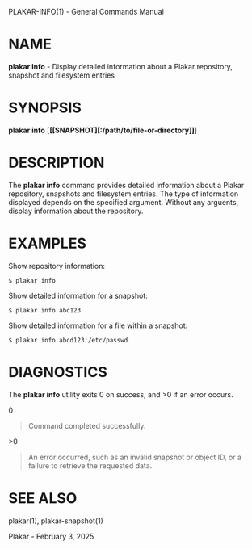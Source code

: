 PLAKAR-INFO(1) - General Commands Manual

# NAME

**plakar info** - Display detailed information about a Plakar repository, snapshot and filesystem entries

# SYNOPSIS

**plakar info**
\[**\[\[SNAPSHOT]\[:/path/to/file-or-directory]]**]

# DESCRIPTION

The
**plakar info**
command provides detailed information about a Plakar repository,
snapshots and filesystem entries.
The type of information displayed depends on the specified argument.
Without any arguents, display information about the repository.

# EXAMPLES

Show repository information:

	$ plakar info

Show detailed information for a snapshot:

	$ plakar info abc123

Show detailed information for a file within a snapshot:

	$ plakar info abcd123:/etc/passwd

# DIAGNOSTICS

The **plakar info** utility exits&#160;0 on success, and&#160;&gt;0 if an error occurs.

0

> Command completed successfully.

&gt;0

> An error occurred, such as an invalid snapshot or object ID, or a
> failure to retrieve the requested data.

# SEE ALSO

plakar(1),
plakar-snapshot(1)

Plakar - February 3, 2025
